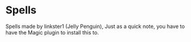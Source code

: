 # Spells
Spells made by linkster1 (Jelly Penguin), Just as a quick note, you have to have the Magic plugin to install this to.
